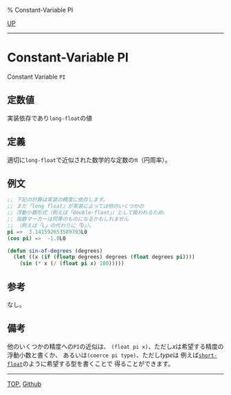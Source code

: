 % Constant-Variable PI

[UP](12.2.html)  

---

# Constant-Variable **PI**


Constant Variable `PI`


## 定数値

実装依存であり`long-float`の値


## 定義

適切に`long-float`で近似された数学的な定数のπ（円周率）。


## 例文

```lisp
;; 下記の計算は実装の精度に依存します。
;; また「long float」が実装によっては他のいくつかの
;; 浮動小数形式（例えば「double-float」）として扱われるため、
;; 指数マーカーは同等のものになるかもしれません
;; （例えば「L」の代わりに「D」）。
pi =>  3.141592653589793L0
(cos pi) =>  -1.0L0

(defun sin-of-degrees (degrees)
  (let ((x (if (floatp degrees) degrees (float degrees pi))))
    (sin (* x (/ (float pi x) 180)))))
```


## 参考

なし。


## 備考

他のいくつかの精度への`PI`の近似は、
`(float pi x)`、ただし*x*は希望する精度の浮動小数と書くか、
あるいは`(coerce pi type)`、ただし*type*は
例えば[`short-float`](12.2.short-float.html)のように希望する型を書くことで
得ることができます。


---
[TOP](index.html),  [Github](https://github.com/nptcl/npt-japanese)

